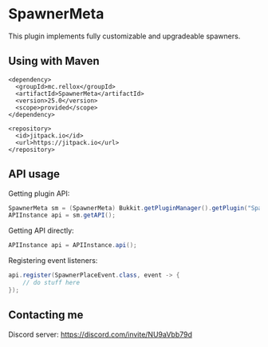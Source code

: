 # SpawnerMeta

This plugin implements fully customizable and upgradeable spawners.

## Using with Maven

```
<dependency>
  <groupId>mc.rellox</groupId>
  <artifactId>SpawnerMeta</artifactId>
  <version>25.0</version>
  <scope>provided</scope>
</dependency>

<repository>
  <id>jitpack.io</id>
  <url>https://jitpack.io</url>
</repository>
```

## API usage

Getting plugin API:
```java
SpawnerMeta sm = (SpawnerMeta) Bukkit.getPluginManager().getPlugin("SpawnerMeta");
APIInstance api = sm.getAPI();
```
Getting API directly:
```java
APIInstance api = APIInstance.api();
```
Registering event listeners:
```java
api.register(SpawnerPlaceEvent.class, event -> {
    // do stuff here
});
```
## Contacting me

Discord server: https://discord.com/invite/NU9aVbb79d
